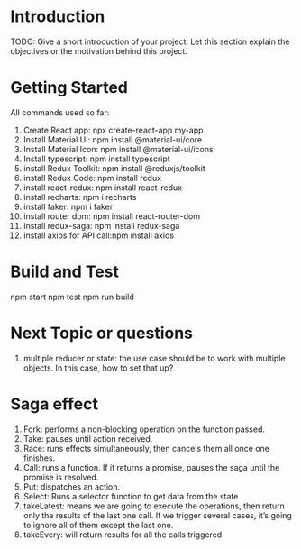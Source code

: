# Introduction 
TODO: Give a short introduction of your project. Let this section explain the objectives or the motivation behind this project. 

# Getting Started
All commands used so far:
1.	Create React app: npx create-react-app my-app
2. Install Material UI: npm install @material-ui/core
3. Install Material Icon: npm install @material-ui/icons
4. Install typescript: npm install typescript
5. install Redux Toolkit: npm install @reduxjs/toolkit
6. install Redux Code: npm install redux
7. install react-redux: npm install react-redux
8. install recharts: npm i recharts
9. install faker: npm i faker
10. install router dom: npm install react-router-dom 
11. install redux-saga: npm install redux-saga 
12. install axios for API call:npm install axios

# Build and Test
npm start
npm test
npm run build

# Next Topic or questions
1. multiple reducer or state: the use case should be to work with multiple objects. In this case, how to set that up?


# Saga effect
1. Fork:  performs a non-blocking operation on the function passed.
1. Take:  pauses until action received.
1. Race:  runs effects simultaneously, then cancels them all once one finishes.
1. Call:  runs a function. If it returns a promise, pauses the saga until the promise is resolved.
1. Put:  dispatches an action.
1. Select:  Runs a selector function to get data from the state
1. takeLatest:  means we are going to execute the operations, then return only the results of the last one call. If we trigger several cases, it’s going to ignore all of them except the last one.
1. takeEvery:  will return results for all the calls triggered.
